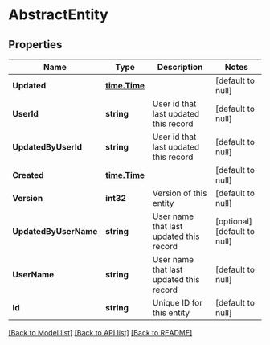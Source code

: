 # AbstractEntity

## Properties
Name | Type | Description | Notes
------------ | ------------- | ------------- | -------------
**Updated** | [**time.Time**](time.Time.md) |  | [default to null]
**UserId** | **string** | User id that last updated this record | [default to null]
**UpdatedByUserId** | **string** | User id that last updated this record | [default to null]
**Created** | [**time.Time**](time.Time.md) |  | [default to null]
**Version** | **int32** | Version of this entity | [default to null]
**UpdatedByUserName** | **string** | User name that last updated this record | [optional] [default to null]
**UserName** | **string** | User name that last updated this record | [default to null]
**Id** | **string** | Unique ID for this entity | [default to null]

[[Back to Model list]](../README.md#documentation-for-models) [[Back to API list]](../README.md#documentation-for-api-endpoints) [[Back to README]](../README.md)

